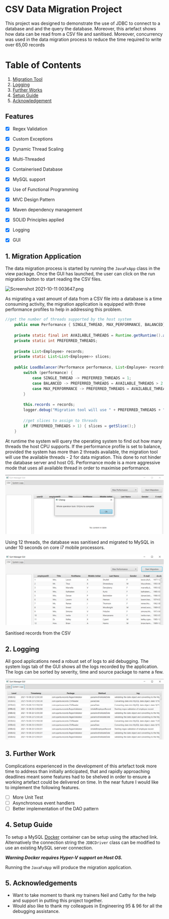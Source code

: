 # CSV Data Migration Project

This project was designed to demonstrate the use of JDBC to connect to a database and and the query the database. Moreover, this artefact shows how data can be read from a CSV file and sanitised. Moreover, concurrency was used in the data migration process to reduce the time required to write over 65,00 records

# Table of Contents
1. [Migration Tool](#migration_tool)
2. [Logging](#logging)
3. [Further Works](#3further_work)
4. [Setup Guide](#setup_guide)
5. [Acknowledgement](#acknowledgements)

## Features

- [x]  Regex Validation
- [x]  Custom Exceptions
- [x]  Dynamic Thread Scaling
- [x]  Multi-Threaded
- [x]  Containerised Database
- [x]  MySQL support
- [x]  Use of Functional Programming

- [x]  MVC Design Pattern
- [x]  Maven dependency management
- [x]  SOLID Principles applied
- [x]  Logging
- [x]  GUI

## 1. Migration Application <a name="migration_tool"></a>

The data migration process is started by running the `JavaFxApp` class in the view package. Once the GUI has launched, the user can click on the run migration button to start reading the CSV files.

![Screenshot 2021-10-11 003647.png](images/Screenshot_2021-10-11_003647.png)

As migrating a vast amount of data from a CSV file into a database is a time consuming activity, the migration application is equipped with three performance profiles to help in addressing this problem.

```java
//get the number of threads supported by the host system
    public enum Performance { SINGLE_THREAD, MAX_PERFORMANCE, BALANCED}

    private static final int AVAILABLE_THREADS = Runtime.getRuntime().availableProcessors();
    private static int PREFERRED_THREADS;

    private List<Employee> records;
    private static List<List<Employee>> slices;

    public LoadBalancer(Performance performance, List<Employee> records) {
        switch (performance) {
            case SINGLE_THREAD -> PREFERRED_THREADS = 1;
            case BALANCED -> PREFERRED_THREADS = AVAILABLE_THREADS > 2 ? AVAILABLE_THREADS - 2 : 1;
            case MAX_PERFORMANCE -> PREFERRED_THREADS = AVAILABLE_THREADS;
        }

        this.records = records;
        logger.debug("Migration tool will use " + PREFERRED_THREADS + " threads");

        //get slices to assign to threads
        if (PREFERRED_THREADS > 1) { slices = getSlice();}
    }
```

At runtime the system will query the operating system to find out how many threads the host CPU supports.  If the performance profile is set to balance, provided the system has more than 2 threads available, the migration tool will use the available threads - 2 for data migration. This done to not hinder the database server and host OS. Performance mode is a more aggressive mode that uses all available thread in order to maximise performance.

![Screenshot 2021-10-11 003821.png](images/Screenshot%202021-10-11%20003821.png)

Using 12 threads, the database was sanitised and migrated to MySQL in under 10 seconds on core i7 mobile processors.

![Screenshot 2021-10-11 011421.png](images/Screenshot%202021-10-11%20011421.png)

Sanitised records from the CSV

## 2. Logging <a name="logging"></a>

All good applications need a robust set of logs to aid debugging. The system logs tab of the GUI shows all the logs recorded by the application. The logs can be sorted by severity, time and source package to name a few.

![Screenshot 2021-10-11 011546.png](images/Screenshot%202021-10-11%20011546.png)

## 3. Further Work <a name="further_work"></a>

Complications experienced in the development of this artefact took more time to address than initially anticipated, that and rapidly approaching deadlines meant some features had to be shelved in order to ensure a working artefact could be delivered on time. In the near future I would like to implement  the following features.

- [ ]  More Unit Test
- [ ]  Asynchronous event handlers
- [ ]  Better implementation of the DAO pattern

## 4. Setup Guide <a name="setup_guide"></a>

To setup a MySQL [Docker](https://hub.docker.com/_/mysql) container can be setup using the attached link.
Alternatively the connection string the `JDBCDriver` class can be modified to use an existing MySQL server connection.

***Warning Docker requires Hyper-V support on Host OS.***

Running the `JavaFxApp` will produce the migration application.

## 5. Acknowledgements <a name="acknowledgements"></a>

- Want to take moment to thank my trainers Neil and Cathy for the help and support in putting this project together.
- Would also like to thank my colleagues in Engineering 95 & 96 for all the debugging assistance.